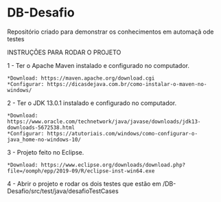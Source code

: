 # DB-Desafio
Repositório criado para demonstrar os conhecimentos em automaçã ode testes

INSTRUÇÕES PARA RODAR O PROJETO

1 - Ter o Apache Maven instalado e configurado no computador.

    *Download: https://maven.apache.org/download.cgi
    *Configurar: https://dicasdejava.com.br/como-instalar-o-maven-no-windows/
    
2 - Ter o JDK 13.0.1 instalado e configurado no computador.

    *Download: https://www.oracle.com/technetwork/java/javase/downloads/jdk13-downloads-5672538.html
    *Configurar: https://atutoriais.com/windows/como-configurar-o-java_home-no-windows-10/
    
3 - Projeto feito no Eclipse.

    *Download: https://www.eclipse.org/downloads/download.php?file=/oomph/epp/2019-09/R/eclipse-inst-win64.exe
    
4 - Abrir o projeto e rodar os dois testes que estão em /DB-Desafio/src/test/java/desafioTestCases
